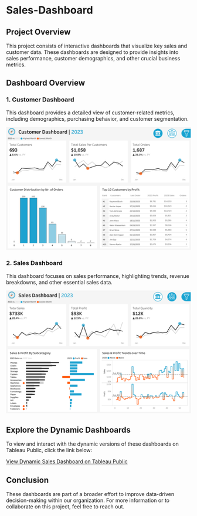 # Sales-Dashboard

## Project Overview
This project consists of interactive dashboards that visualize key sales and customer data. These dashboards are designed to provide insights into sales performance, customer demographics, and other crucial business metrics.

## Dashboard Overview

### 1. Customer Dashboard
This dashboard provides a detailed view of customer-related metrics, including demographics, purchasing behavior, and customer segmentation.

![Customer Dashboard](Customer%20Dashboard.png)

### 2. Sales Dashboard
This dashboard focuses on sales performance, highlighting trends, revenue breakdowns, and other essential sales data.

![Sales Dashboard](Sales%20Dashboard.png)

## Explore the Dynamic Dashboards
To view and interact with the dynamic versions of these dashboards on Tableau Public, click the link below:

[View Dynamic Sales Dashboard on Tableau Public](https://public.tableau.com/views/SalesCustomerDashboardsDynamic_17234080394910/SalesDashboard?:language=en-GB&:sid=&:redirect=auth&:display_count=n&:origin=viz_share_link)

## Conclusion
These dashboards are part of a broader effort to improve data-driven decision-making within our organization. For more information or to collaborate on this project, feel free to reach out.

